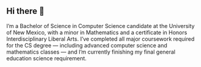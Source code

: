 ## Hi there 👋

<!--
**MollyPalko/MollyPalko** is a ✨ _special_ ✨ repository because its `README.md` (this file) appears on your GitHub profile.

Here are some ideas to get you started:

- 🔭 I’m currently working on ...
- 🌱 I’m currently learning ...
- 👯 I’m looking to collaborate on ...
- 🤔 I’m looking for help with ...
- 💬 Ask me about ...
- 📫 How to reach me: ...
- 😄 Pronouns: ...
- ⚡ Fun fact: ...
-->

I’m a Bachelor of Science in Computer Science candidate at the University of New Mexico, with a minor in Mathematics and a certificate in Honors Interdisciplinary Liberal Arts. I’ve completed all major coursework required for the CS degree — including advanced computer science and mathematics classes — and I’m currently finishing my final general education science requirement.
